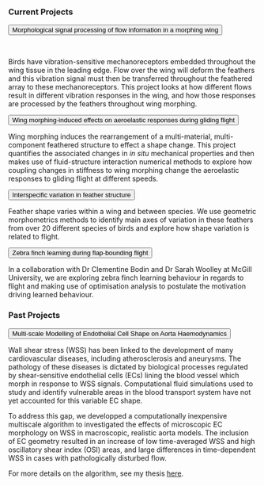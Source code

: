 <html>
<head>
<meta name="viewport" content="width=device-width, initial-scale=1">
<style>
  
.collapsible {
  background-color: #7D9994;
  color: white;
  cursor: pointer;
  padding: 18px;
  width: 100%;
  border: none;
  text-align: left;
  outline: none;
  font-size: 15px;
}

.active, .collapsible:hover {
  background-color: #004d4d;
}

.content {
  padding: 2px 18px;
  max-height: 0;
  overflow: hidden;
  transition: max-height 0.2s ease-out;
  background-color: #f1f1f1;
}
</style>
</head>
<body>

<h3>Current Projects</h3>

<button class="collapsible">Morphological signal processing of flow information in a morphing wing</button>
<div class="content">
  <br>
  <p>Birds have vibration-sensitive mechanoreceptors embedded throughout the wing tissue in the leading edge. Flow over the wing will deform the feathers and this vibration signal must then be transferred throughout the feathered array to these mechanoreceptors. This project looks at how different flows result in different vibration responses in the wing, and how those responses are processed by the feathers throughout wing morphing. </p>
</div>

<button class="collapsible">Wing morphing-induced effects on aeroelastic responses during gliding flight</button>
<div class="content">
  <p>Wing morphing induces the rearrangement of a multi-material, multi-component feathered structure to effect a shape change. This project quantifies the associated changes in <i>in situ</i> mechanical properties and then makes use of fluid-structure interaction numerical methods to explore how coupling changes in stiffness to wing morphing change the aeroelastic responses to gliding flight at different speeds.</p>
</div>

<button class="collapsible">Interspecific variation in feather structure</button>
<div class="content">
  <p>Feather shape varies within a wing and between species. We use geometric morphometrics methods to identify main axes of variation in these feathers from over 20 different species of birds and explore how shape variation is related to flight. </p>
</div>

<button class="collapsible">Zebra finch learning during flap-bounding flight</button>
<div class="content">
  <p>In a collaboration with Dr Clementine Bodin and Dr Sarah Woolley at McGill University, we are exploring zebra finch learning behaviour in regards to flight and making use of optimisation analysis to postulate the motivation driving learned behaviour.</p>
</div>

<h3></h3>

<h3>Past Projects</h3>

<button class="collapsible">Multi-scale Modelling of Endothelial Cell Shape on Aorta Haemodynamics</button>
<div class="content">
  <p>Wall shear stress (WSS) has been linked to the development of many cardiovascular diseases, including atherosclerosis and aneurysms. The pathology of these diseases is dictated by biological processes regulated by shear-sensitive endothelial cells (ECs) lining the blood vessel which morph in response to WSS signals. Computational fluid simulations used to study and identify vulnerable areas in the blood transport system have not yet accounted for this variable EC shape.</p>
    
  <p>To address this gap, we developped a computationally inexpensive multiscale algorithm to investigated the effects of microscopic EC morphology on WSS in macroscopic, realistic aorta models. The inclusion of EC geometry resulted in an increase of low time-averaged WSS and high oscillatory shear index (OSI) areas, and large differences in time-dependent WSS in cases with pathologically disturbed flow.</p>
  
  <p>For more details on the algorithm, see my thesis <a href="https://repository.hkust.edu.hk/ir/Record/1783.1-87034">here</a>.</p>
</div>

<script>
var coll = document.getElementsByClassName("collapsible");
var i;

for (i = 0; i < coll.length; i++) {
  coll[i].addEventListener("click", function() {
    this.classList.toggle("active");
    var content = this.nextElementSibling;
    if (content.style.maxHeight){
      content.style.maxHeight = null;
    } else {
      content.style.maxHeight = content.scrollHeight + "px";
    } 
  });
}
</script>

</body>
</html>
